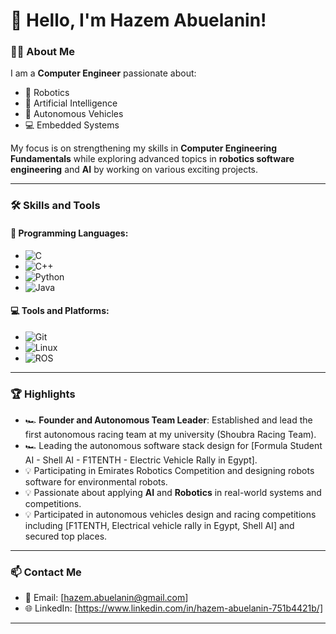 # 👋 Hello, I'm Hazem Abuelanin!

### 👨‍💻 **About Me**
I am a **Computer Engineer** passionate about:
- 🤖 Robotics
- 🧠 Artificial Intelligence
- 🚗 Autonomous Vehicles
- 💻 Embedded Systems

My focus is on strengthening my skills in **Computer Engineering Fundamentals** while exploring advanced topics in **robotics software engineering** and **AI** by working on various exciting projects.

---

### 🛠️ **Skills and Tools**
#### 🚀 Programming Languages:
- ![C](https://img.shields.io/badge/-C-A8B9CC?style=flat-square&logo=c&logoColor=white)
- ![C++](https://img.shields.io/badge/-C++-00599C?style=flat-square&logo=c%2B%2B&logoColor=white)
- ![Python](https://img.shields.io/badge/-Python-3776AB?style=flat-square&logo=python&logoColor=white)
- ![Java](https://img.shields.io/badge/-Java-007396?style=flat-square&logo=java&logoColor=white)

#### 💻 Tools and Platforms:
- ![Git](https://img.shields.io/badge/-Git-F05032?style=flat-square&logo=git&logoColor=white)
- ![Linux](https://img.shields.io/badge/-Linux-FCC624?style=flat-square&logo=linux&logoColor=black)
- ![ROS](https://img.shields.io/badge/-ROS-22314E?style=flat-square&logo=ros&logoColor=white)

---

### 🏆 **Highlights**
- 🏎️ **Founder and Autonomous Team Leader**: Established and lead the first autonomous racing team at my university (Shoubra Racing Team).
- 🏎️ Leading the autonomous software stack design for [Formula Student AI - Shell AI - F1TENTH - Electric Vehicle Rally in Egypt].
- 💡 Participating in Emirates Robotics Competition and designing robots software for environmental robots.
- 💡 Passionate about applying **AI** and **Robotics** in real-world systems and competitions. 
- 💡 Participated in autonomous vehicles design and racing competitions including [F1TENTH, Electrical vehicle rally in Egypt, Shell AI] and secured top places.
---

### 📫 **Contact Me**
- 📧 Email: [hazem.abuelanin@gmail.com]  
- 🌐 LinkedIn: [https://www.linkedin.com/in/hazem-abuelanin-751b4421b/]  

---
